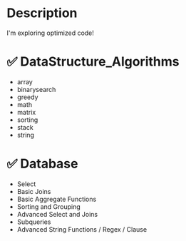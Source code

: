 Description
=============================
I'm exploring optimized code!

# ✅ DataStructure_Algorithms
* array
* binarysearch
* greedy
* math
* matrix
* sorting
* stack
* string

# ✅ Database
* Select
* Basic Joins
* Basic Aggregate Functions
* Sorting and Grouping
* Advanced Select and Joins
* Subqueries
* Advanced String Functions / Regex / Clause

